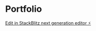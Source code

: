 # Portfolio

[Edit in StackBlitz next generation editor ⚡️](https://stackblitz.com/~/github.com/pouyarko/Portfolio)